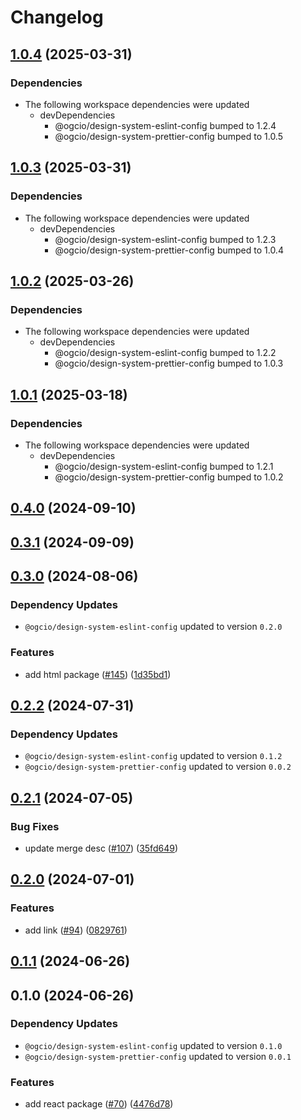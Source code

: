 # Changelog

## [1.0.4](https://github.com/ogcio/govie-ds/compare/design-deepmerge-v1.0.3...design-deepmerge-v1.0.4) (2025-03-31)

### Dependencies

- The following workspace dependencies were updated
  - devDependencies
    - @ogcio/design-system-eslint-config bumped to 1.2.4
    - @ogcio/design-system-prettier-config bumped to 1.0.5

## [1.0.3](https://github.com/ogcio/govie-ds/compare/design-deepmerge-v1.0.2...design-deepmerge-v1.0.3) (2025-03-31)

### Dependencies

- The following workspace dependencies were updated
  - devDependencies
    - @ogcio/design-system-eslint-config bumped to 1.2.3
    - @ogcio/design-system-prettier-config bumped to 1.0.4

## [1.0.2](https://github.com/ogcio/govie-ds/compare/design-deepmerge-v1.0.1...design-deepmerge-v1.0.2) (2025-03-26)

### Dependencies

- The following workspace dependencies were updated
  - devDependencies
    - @ogcio/design-system-eslint-config bumped to 1.2.2
    - @ogcio/design-system-prettier-config bumped to 1.0.3

## [1.0.1](https://github.com/ogcio/govie-ds/compare/design-deepmerge-v1.0.0...design-deepmerge-v1.0.1) (2025-03-18)

### Dependencies

- The following workspace dependencies were updated
  - devDependencies
    - @ogcio/design-system-eslint-config bumped to 1.2.1
    - @ogcio/design-system-prettier-config bumped to 1.0.2

## [0.4.0](https://github.com/ogcio/govie-ds/compare/@ogcio/design-system-deepmerge-0.3.1...@ogcio/design-system-deepmerge-0.4.0) (2024-09-10)

## [0.3.1](https://github.com/ogcio/govie-ds/compare/@ogcio/design-system-deepmerge-0.3.0...@ogcio/design-system-deepmerge-0.3.1) (2024-09-09)

## [0.3.0](https://github.com/ogcio/govie-ds/compare/@ogcio/design-system-deepmerge-0.2.2...@ogcio/design-system-deepmerge-0.3.0) (2024-08-06)

### Dependency Updates

- `@ogcio/design-system-eslint-config` updated to version `0.2.0`

### Features

- add html package ([#145](https://github.com/ogcio/govie-ds/issues/145)) ([1d35bd1](https://github.com/ogcio/govie-ds/commit/1d35bd17900468863403333f77c855e5d92f3458))

## [0.2.2](https://github.com/ogcio/govie-ds/compare/@ogcio/design-system-deepmerge-0.2.1...@ogcio/design-system-deepmerge-0.2.2) (2024-07-31)

### Dependency Updates

- `@ogcio/design-system-eslint-config` updated to version `0.1.2`
- `@ogcio/design-system-prettier-config` updated to version `0.0.2`

## [0.2.1](https://github.com/ogcio/govie-ds/compare/@ogcio/design-system-deepmerge-0.2.0...@ogcio/design-system-deepmerge-0.2.1) (2024-07-05)

### Bug Fixes

- update merge desc ([#107](https://github.com/ogcio/govie-ds/issues/107)) ([35fd649](https://github.com/ogcio/govie-ds/commit/35fd649facc6923f7854122a7c98f4e549eb2218))

## [0.2.0](https://github.com/ogcio/govie-ds/compare/@ogcio/design-system-deepmerge-0.1.1...@ogcio/design-system-deepmerge-0.2.0) (2024-07-01)

### Features

- add link ([#94](https://github.com/ogcio/govie-ds/issues/94)) ([0829761](https://github.com/ogcio/govie-ds/commit/082976131495f029bbdf7d3ef3dbb3e80d460c4a))

## [0.1.1](https://github.com/ogcio/govie-ds/compare/@ogcio/design-system-deepmerge-0.1.0...@ogcio/design-system-deepmerge-0.1.1) (2024-06-26)

## 0.1.0 (2024-06-26)

### Dependency Updates

- `@ogcio/design-system-eslint-config` updated to version `0.1.0`
- `@ogcio/design-system-prettier-config` updated to version `0.0.1`

### Features

- add react package ([#70](https://github.com/ogcio/govie-ds/issues/70)) ([4476d78](https://github.com/ogcio/govie-ds/commit/4476d784b0f2a35fd63293d952ea50c0832ca511))
